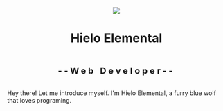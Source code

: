 <div 
  align="center"
  style="
    margin: 0;
    padding: 0;
    display: flex;
    align-items: center;
    justify-content: center; 
    flex-direction: column;"
  >

  <img src="https://avatars.githubusercontent.com/u/136840526?s=400" border-radius="50%">
  <h1>Hielo Elemental</h1>
  <h2 style="letter-spacing: 5px; font-size: 20px;">--Web Developer--</h2>
  <p style="text-align: left;">Hey there! Let me introduce myself. I'm Hielo Elemental, a furry blue wolf that loves programing.</p>
</div>

<!--
**HieloElemental/HieloElemental** is a ✨ _special_ ✨ repository because its `README.md` (this file) appears on your GitHub profile.

Here are some ideas to get you started:

- 🔭 I’m currently working on ...
- 🌱 I’m currently learning ...
- 👯 I’m looking to collaborate on ...
- 🤔 I’m looking for help with ...
- 💬 Ask me about ...
- 📫 How to reach me: ...
- 😄 Pronouns: ...
- ⚡ Fun fact: ...
-->
